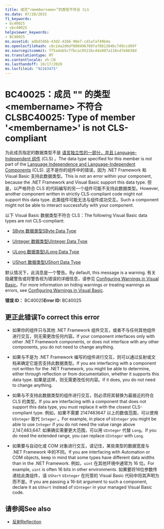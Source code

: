 ```yaml
---
title: 成员“<membername>”的类型不符合 CLS
ms.date: 07/20/2015
f1_keywords:
- bc40025
- vbc40025
helpviewer_keywords:
- BC40025
ms.assetid: adbd34bb-43d2-4266-90e7-cd1afaf49b4e
ms.openlocfilehash: c8c14a2d6df8804967807af881384bc7d9ccd99f
ms.sourcegitcommit: ff5a4eb5cffbcac9521bc44a907a118cd7e8638d
ms.translationtype: MT
ms.contentlocale: zh-CN
ms.lasthandoff: 10/17/2020
ms.locfileid: "92163475"
---
```

# <a name="bc40025-type-of-member-membername-is-not-cls-compliant"></a><span data-ttu-id="e5c86-102">BC40025：成员 "" 的类型 \<membername> 不符合 CLS</span><span class="sxs-lookup"><span data-stu-id="e5c86-102">BC40025: Type of member '\<membername>' is not CLS-compliant</span></span>

<span data-ttu-id="e5c86-103">为此成员指定的数据类型不是 [语言独立性的一部分，并且 Language-Independent 组件](../../../standard/language-independence-and-language-independent-components.md) (CLS) 。</span><span class="sxs-lookup"><span data-stu-id="e5c86-103">The data type specified for this member is not part of the [Language Independence and Language-Independent Components](../../../standard/language-independence-and-language-independent-components.md) (CLS).</span></span> <span data-ttu-id="e5c86-104">这不是你的组件中的错误，因为 .NET Framework 和 Visual Basic 支持此数据类型。</span><span class="sxs-lookup"><span data-stu-id="e5c86-104">This is not an error within your component, because the .NET Framework and Visual Basic support this data type.</span></span> <span data-ttu-id="e5c86-105">但是，以严格符合 CLS 的代码编写的另一个组件可能不支持此数据类型。</span><span class="sxs-lookup"><span data-stu-id="e5c86-105">However, another component written in strictly CLS-compliant code might not support this data type.</span></span> <span data-ttu-id="e5c86-106">此类组件可能无法与组件成功交互。</span><span class="sxs-lookup"><span data-stu-id="e5c86-106">Such a component might not be able to interact successfully with your component.</span></span>

 <span data-ttu-id="e5c86-107">以下 Visual Basic 数据类型不符合 CLS：</span><span class="sxs-lookup"><span data-stu-id="e5c86-107">The following Visual Basic data types are not CLS-compliant:</span></span>

- [<span data-ttu-id="e5c86-108">SByte 数据类型</span><span class="sxs-lookup"><span data-stu-id="e5c86-108">SByte Data Type</span></span>](../data-types/sbyte-data-type.md)

- [<span data-ttu-id="e5c86-109">UInteger 数据类型</span><span class="sxs-lookup"><span data-stu-id="e5c86-109">UInteger Data Type</span></span>](../data-types/uinteger-data-type.md)

- [<span data-ttu-id="e5c86-110">ULong 数据类型</span><span class="sxs-lookup"><span data-stu-id="e5c86-110">ULong Data Type</span></span>](../data-types/ulong-data-type.md)

- [<span data-ttu-id="e5c86-111">UShort 数据类型</span><span class="sxs-lookup"><span data-stu-id="e5c86-111">UShort Data Type</span></span>](../data-types/ushort-data-type.md)

 <span data-ttu-id="e5c86-112">默认情况下，此消息是一个警告。</span><span class="sxs-lookup"><span data-stu-id="e5c86-112">By default, this message is a warning.</span></span> <span data-ttu-id="e5c86-113">有关隐藏警告或将警告视为错误的详细信息，请参见 [Configuring Warnings in Visual Basic](/visualstudio/ide/configuring-warnings-in-visual-basic)。</span><span class="sxs-lookup"><span data-stu-id="e5c86-113">For more information on hiding warnings or treating warnings as errors, see [Configuring Warnings in Visual Basic](/visualstudio/ide/configuring-warnings-in-visual-basic).</span></span>

 <span data-ttu-id="e5c86-114">**错误 ID：** BC40025</span><span class="sxs-lookup"><span data-stu-id="e5c86-114">**Error ID:** BC40025</span></span>

## <a name="to-correct-this-error"></a><span data-ttu-id="e5c86-115">更正此错误</span><span class="sxs-lookup"><span data-stu-id="e5c86-115">To correct this error</span></span>

- <span data-ttu-id="e5c86-116">如果你的组件只与其他 .NET Framework 组件交互，或者不与任何其他组件进行交互，则无需更改任何内容。</span><span class="sxs-lookup"><span data-stu-id="e5c86-116">If your component interfaces only with other .NET Framework components, or does not interface with any other components, you do not need to change anything.</span></span>

- <span data-ttu-id="e5c86-117">如果与不是为 .NET Framework 编写的组件进行交互，则可以通过反射或文档来确定它是否支持此数据类型。</span><span class="sxs-lookup"><span data-stu-id="e5c86-117">If you are interfacing with a component not written for the .NET Framework, you might be able to determine, either through reflection or from documentation, whether it supports this data type.</span></span> <span data-ttu-id="e5c86-118">如果是这样，则无需更改任何内容。</span><span class="sxs-lookup"><span data-stu-id="e5c86-118">If it does, you do not need to change anything.</span></span>

- <span data-ttu-id="e5c86-119">如果与不支持此数据类型的组件进行交互，则必须将其替换为最接近的符合 CLS 的类型。</span><span class="sxs-lookup"><span data-stu-id="e5c86-119">If you are interfacing with a component that does not support this data type, you must replace it with the closest CLS-compliant type.</span></span> <span data-ttu-id="e5c86-120">例如，如果不需要 2147483647 以上的数值范围，可以使用 `UInteger` 取代 `Integer` 。</span><span class="sxs-lookup"><span data-stu-id="e5c86-120">For example, in place of `UInteger` you might be able to use `Integer` if you do not need the value range above 2,147,483,647.</span></span> <span data-ttu-id="e5c86-121">如果确实需要更大范围，可以用 `UInteger` 代替 `Long`。</span><span class="sxs-lookup"><span data-stu-id="e5c86-121">If you do need the extended range, you can replace `UInteger` with `Long`.</span></span>

- <span data-ttu-id="e5c86-122">如果要与自动化或 COM 对象进行交互，请记住，某些类型的数据宽度与 .NET Framework 中的不同。</span><span class="sxs-lookup"><span data-stu-id="e5c86-122">If you are interfacing with Automation or COM objects, keep in mind that some types have different data widths than in the .NET Framework.</span></span> <span data-ttu-id="e5c86-123">例如，`uint` 在其他环境中通常为 16 位。</span><span class="sxs-lookup"><span data-stu-id="e5c86-123">For example, `uint` is often 16 bits in other environments.</span></span> <span data-ttu-id="e5c86-124">如果要将16位参数传递给此类组件，请 `UShort` `UInteger` 在托管的 Visual Basic 代码中将其声明为而不是。</span><span class="sxs-lookup"><span data-stu-id="e5c86-124">If you are passing a 16-bit argument to such a component, declare it as `UShort` instead of `UInteger` in your managed Visual Basic code.</span></span>

## <a name="see-also"></a><span data-ttu-id="e5c86-125">请参阅</span><span class="sxs-lookup"><span data-stu-id="e5c86-125">See also</span></span>

- [<span data-ttu-id="e5c86-126">反射</span><span class="sxs-lookup"><span data-stu-id="e5c86-126">Reflection</span></span>](../../../framework/reflection-and-codedom/reflection.md)
